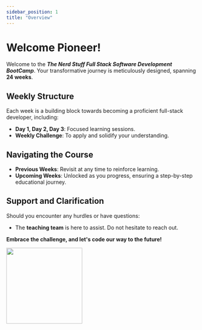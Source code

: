 ```yaml
---
sidebar_position: 1
title: "Overview"
---
```


# Welcome Pioneer!

Welcome to the ***The Nerd Stuff Full Stack Software Development BootCamp***. Your transformative journey is meticulously designed, spanning **24 weeks**.

## Weekly Structure

Each week is a building block towards becoming a proficient full-stack developer, including:

- **Day 1, Day 2, Day 3**: Focused learning sessions.
- **Weekly Challenge**: To apply and solidify your understanding.

## Navigating the Course

- **Previous Weeks**: Revisit at any time to reinforce learning.
- **Upcoming Weeks**: Unlocked as you progress, ensuring a step-by-step educational journey.

## Support and Clarification

Should you encounter any hurdles or have questions:
- The **teaching team** is here to assist. Do not hesitate to reach out.

**Embrace the challenge, and let's code our way to the future!**

<img src='/img/animated-logo.gif' width='200'/>